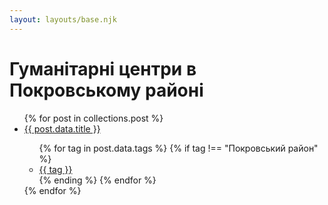 ```yaml
---
layout: layouts/base.njk
---
```

# Гуманітарні центри в Покровському районі

<ul>
{% for post in collections.post %}
  <li><a href="{{ post.url }}">{{ post.data.title }}</a></li>
  <ul>
    {% for tag in post.data.tags %}
        {% if tag !== "Покровський район" %}
          <li><a href="/tags/{{ tag }}"> {{ tag }} </a></li>
        {% ending %}
    {% endfor %}
  </ul>
{% endfor %}
</ul>